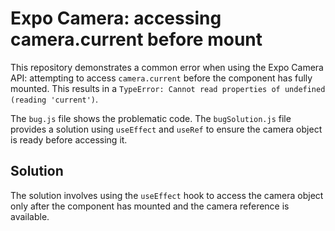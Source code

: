 # Expo Camera: accessing camera.current before mount

This repository demonstrates a common error when using the Expo Camera API: attempting to access `camera.current` before the component has fully mounted.  This results in a `TypeError: Cannot read properties of undefined (reading 'current')`.

The `bug.js` file shows the problematic code. The `bugSolution.js` file provides a solution using `useEffect` and `useRef` to ensure the camera object is ready before accessing it.

## Solution
The solution involves using the `useEffect` hook to access the camera object only after the component has mounted and the camera reference is available.